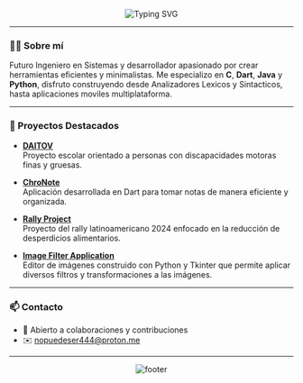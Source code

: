 

<p align="center">
  <img src="https://readme-typing-svg.demolab.com?font=Fira+Code&size=36&pause=1000&color=F7F7F7&center=true&vCenter=true&width=1000&lines=%C2%A1Hola!+Soy+Alfonso+Cano+%F0%9F%91%8B;Bienvenido+a+mi+perfil+de+GitHub" alt="Typing SVG" />
</p>


---

### 👨‍💻 Sobre mí

Futuro Ingeniero en Sistemas y desarrollador apasionado por crear herramientas eficientes y minimalistas. Me especializo en **C**, **Dart**, **Java** y **Python**, disfruto construyendo desde Analizadores Lexicos y Sintacticos, hasta aplicaciones moviles multiplataforma.

---

### 📌 Proyectos Destacados

- [**DAITOV**](https://github.com/cano0-o/DAITOV)  
  Proyecto escolar orientado a personas con discapacidades motoras finas y gruesas.

- [**ChroNote**](https://github.com/Morche17/ChroNote)  
  Aplicación desarrollada en Dart para tomar notas de manera eficiente y organizada.

- [**Rally Project**](https://github.com/Morche17/rally-project)  
  Proyecto del rally latinoamericano 2024 enfocado en la reducción de desperdicios alimentarios.

- [**Image Filter Application**](https://github.com/cano0-o/Image-Filter-Application-using-Python-and-Tkinter)  
  Editor de imágenes construido con Python y Tkinter que permite aplicar diversos filtros y transformaciones a las imágenes.

---

### 📫 Contacto
- 💬 Abierto a colaboraciones y contribuciones
- ✉️ nopuedeser444@proton.me

---

<p align="center">
  <img src="https://capsule-render.vercel.app/api?section=footer&type=waving&color=gradient&height=100" alt="footer" />
</p>
